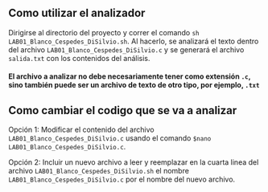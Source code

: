 ## Como utilizar el analizador

Dirigirse al directorio del proyecto y correr el comando `sh LAB01_Blanco_Cespedes_DiSilvio.sh`. Al hacerlo, se analizará el texto dentro del archivo `LAB01_Blanco_Cespedes_DiSilvio.c` y se generará el archivo `salida.txt` con los contenidos del análisis.

#### El archivo a analizar no debe necesariamente tener como extensión `.c`, sino también puede ser un archivo de texto de otro tipo, por ejemplo, `.txt`

## Como cambiar el codigo que se va a analizar

Opción 1: Modificar el contenido del archivo `LAB01_Blanco_Cespedes_DiSilvio.c` usando el comando `$nano LAB01_Blanco_Cespedes_DiSilvio.c`.

Opción 2: Incluir un nuevo archivo a leer y reemplazar en la cuarta linea del archivo `LAB01_Blanco_Cespedes_DiSilvio.sh` el nombre `LAB01_Blanco_Cespedes_DiSilvio.c` por el nombre del nuevo archivo.
